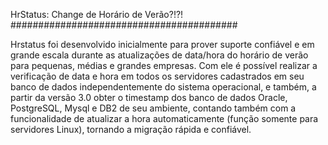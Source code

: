 HrStatus: Change de Horário de Verão?!?!
#########################################

Hrstatus foi desenvolvido inicialmente para prover suporte confiável e em grande
escala durante as atualizações de data/hora do horário de verão para pequenas, médias e
grandes empresas. Com ele é possível realizar a verificação de data e hora em todos os
servidores cadastrados em seu banco de dados independentemente do sistema operacional, e
também, a partir da versão 3.0 obter o timestamp dos banco de dados Oracle, PostgreSQL,
Mysql e DB2 de seu ambiente, contando também com a funcionalidade de atualizar a hora
automaticamente (função somente para servidores Linux), tornando a migração rápida e
confiável. 
